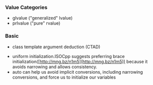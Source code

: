 
### Value Categories
* glvalue ("generalized" lvalue)
* prlvalue ("pure" rvalue)

### Basic
* class template argument deduction (CTAD)
- uniform initialization.ISOCpp suggests preferring brace initialization([http://mng.bz/n1m5](http://mng.bz/n1m5)) because it avoids narrowing and allows consistency.
- auto can help us avoid implicit conversions, including narrowing conversions, and force us to initialize our variables
